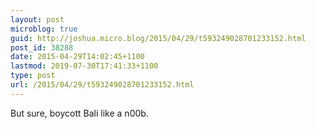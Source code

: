 ```yaml
---
layout: post
microblog: true
guid: http://joshua.micro.blog/2015/04/29/t593249028701233152.html
post_id: 38288
date: 2015-04-29T14:02:45+1100
lastmod: 2019-07-30T17:41:33+1100
type: post
url: /2015/04/29/t593249028701233152.html
---
```

But sure, boycott Bali like a n00b.
